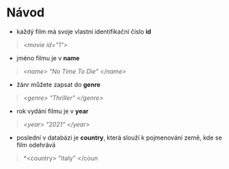 # Návod

- každý film má svoje vlastní identifikační číslo **id** 
> *&lt;movie id="1"&gt;*
- jméno filmu je v **name**
> *&lt;name&gt; "No Time To Die" &lt;/name&gt;*
- žánr můžete zapsat do **genre** 
> *&lt;genre&gt; "Thriller" &lt;/genre&gt;*
- rok vydání filmu je v **year**
> *&lt;year&gt; "2021" &lt;/year&gt;*
- poslední v databázi je **country**, která slouží k pojmenování země, kde se film odehrává
> *&lt;country&gt; "Italy" &lt;/coun
